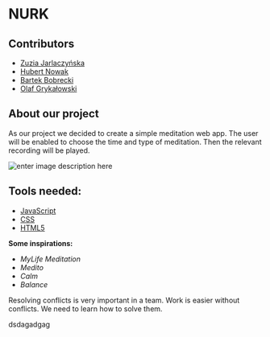 # NURK

## Contributors

- [Zuzia Jarlaczyńska](https://github.com/Zuzaj)
- [Hubert Nowak](https://github.com/Hbrtnwk)
- [Bartek Bobrecki](https://github.com/bobrecki377)
- [Olaf Grykałowski](https://github.com/laFonni)

## About our project

As our project we decided to create a simple meditation web app. The user will be enabled to choose the time and type of meditation. Then the relevant recording will be played.

![enter image description here](https://pcdn.columbian.com/wp-content/uploads/2021/06/0615_fea_meditation.jpg)

## Tools needed:

- [JavaScript](https://www.udemy.com/course/the-complete-javascript-course/)
- [CSS](https://www.udemy.com/course/advanced-css-and-sass/)
- [HTML5](https://www.udemy.com/course/design-and-develop-a-killer-website-with-html5-and-css3/)

**Some inspirations:**
 
- _MyLife Meditation_
- _Medito_
- _Calm_
- _Balance_

Resolving conflicts is very important in a team. Work is easier without conflicts. We need to learn how to solve them. 

dsdagadgag
